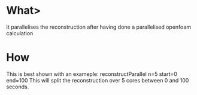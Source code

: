 <h1>What></h1>
It parallelises the reconstruction after having done a parallelised openfoam calculation
<h1>How</h1>
This is best shown with an exameple: reconstructParallel n=5 start=0 end=100
This will split the reconstruction over 5 cores between 0 and 100 seconds.
